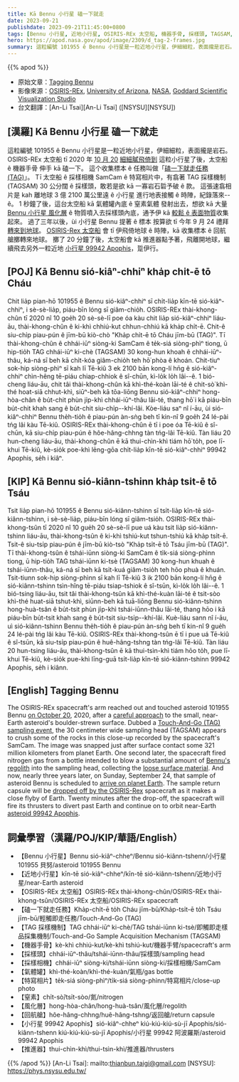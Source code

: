 ```yaml
---
title: Kā Bennu 小行星 磕一下就走
date: 2023-09-21
publishdate: 2023-09-21T11:45:00+0800
tags: [Bennu 小行星, 近地小行星, OSIRIS-REx 太空船, 機器手骨, 採樣頭, TAGSAM, 採樣相機, SamCam, 特寫相片, 氣體罐, 窒素, 風化層, 回航艙, 小行星 99942 Apophis, 推進器]
hero: https://apod.nasa.gov/apod/image/2309/d_tag-2-frames.jpg
summary: 這粒編號 101955 ê Bennu 小行星是一粒近地小行星，伊細細粒，表面攏是岩石。
---
```


{{% apod %}}

- 原始文章：[Tagging Bennu](https://apod.nasa.gov/apod/ap230921.html)
- 影像來源：[OSIRIS-REx](https://www.nasa.gov/osiris-rex), [University of Arizona](https://osirisrex.arizona.edu/), [NASA](https://www.nasa.gov/), [Goddard Scientific Visualization Studio](https://svs.gsfc.nasa.gov/)
- 台文翻譯：[An-Li Tsai][An-Li Tsai] ([NSYSU][NSYSU])

## [漢羅] Kā Bennu 小行星 磕一下就走
這粒編號 101955 ê Bennu 小行星是一粒近地小行星，伊細細粒，表面攏是岩石。
OSIRIS-REx 太空船 tī 2020 年 [10 月 20][on October 20] [細細膩飛倚到][careful approach] 這粒小行星了後，太空船 ê 機器手骨 伸手 kā 磕一下。
這个收集標本 ê 任務叫做「[磕一下就走任務 (TAG)][Touch-And-Go (TAG) sampling event]」。
Tī 太空船 ê 採樣相機 SamCam ê 特寫相片中，有翕著 TAG 採樣機制 (TAGSAM) 30 公分闊 ê 採樣頭，敢若是欲 kā 一寡岩石硩予破 ê 款。
這張速翕相片是 kah 離地球 3 億 2100 萬公里遠 ê 小行星 進行地表接觸 ê 時陣，紀錄落來--ê。
1 秒鐘了後，這台太空船 kā 氣體罐內底 ê 窒素氣體 發射出去，想欲 kā 大量 [Bennu 小行星 風化層][Bennu's regolith] ê 物質噴入去採樣頭內底，通予伊 kā [較鬆 ê 表面物質][loose surface material]收集起來。
過了三年以後，ùi 小行星 Bennu 提著 ê 標本 按算欲 tī 今年 9 月 24 禮拜 [轉來到地球][arrive on planet Earth]。
[OSIRIS-Rex 太空船][dropped off by the OSIRIS-Rex] 會 tī 伊飛倚地球 ê 時陣，kā 收集標本 ê 回航艙擲轉來地球。
擲了 20 分鐘了後，太空船會 kā 推進器點予著，飛離開地球，繼續飛去另外一粒近地 [小行星 99942 Apophis][asteroid 99942 Apophis]，踅伊行。

## [POJ] Kā Bennu sió-kiâⁿ-chhiⁿ kha̍p chi̍t-ē tō Cháu
Chit lia̍p pian-hō 101955 ê Bennu sió-kiâⁿ-chhiⁿ sī chi̍t-lia̍p kīn-tē sió-kiâⁿ-chhiⁿ, i sè-sè-lia̍p, piáu-bīn lóng sī giâm-chio̍h.
OSIRIS-REx thài-khong-chûn tī 2020 nî 10 goe̍h 20 sè-sè-lī poe óa kàu chit lia̍p sió-kiâⁿ-chhiⁿ liáu-āu, thài-khong-chûn ê ki-khì chhiú-kut chhun-chhiú kā kha̍p chi̍t-ē.
Chit-ê siu-chi̍p piau-pún ê jīm-bū kiò-chò "Kha̍p chi̍t-ē tō Cháu jīm-bū (TAG)".
Tī thài-khong-chûn ê chhái-iūⁿ siòng-ki SamCam ê te̍k-siá siòng-phìⁿ tiong, ū hip-tio̍h TAG chhái-iūⁿ ki-chè (TAGSAM) 30 kong-hun khoah ê chhái-iūⁿ-thâu, ká-ná sī beh kā chi̍t-kóa giâm-chio̍h teh hō͘ phòa ê khoán.
Chit-tiuⁿ sok-hip siòng-phìⁿ sī kah lī Tē-kiû 3 ek 2100 bān kong-lí hn̄g ê sió-kiâⁿ-chhiⁿ chìn-hêng tē-piáu chiap-chhiok ê sî-chūn, kì-lo̍k lo̍h lâi--ê.
1 bió-cheng liáu-āu, chit tâi thài-khong-chûn kā khì-thé-koàn lāi-té ê chit-sò͘ khì-thé hoat-siā chhut-khì, siūⁿ-beh kā tōa-liōng Bennu sió-kiâⁿ-chhiⁿ hong-hòa-chân ê bu̍t-chit phùn ji̍p-khì chhái-iūⁿ-thâu lāi-té, thang hō͘ i kā piáu-bīn bu̍t-chit khah sang ê bu̍t-chit siu-chi̍p--khí-lâi.
Kòe-liáu saⁿ nî í-āu, ùi sió-kiâⁿ-chhiⁿ Bennu the̍h-tio̍h ê piau-pún àn-sǹg beh tī kin-nî 9 goe̍h 24 lé-pài tńg lâi kàu Tē-kiû.
OSIRIS-REx thài-khong-chûn ē tī i poe óa Tē-kiû ê sî-chūn, kā siu-chi̍p piau-pún ê hôe-hâng-chhng tàn tńg-lâi Tē-kiû.
Tàn liáu 20 hun-cheng liáu-āu, thài-khong-chûn ē kā thui-chìn-khì tiám hō͘ to̍h, poe lī-khui Tē-kiû, kè-sio̍k poe-khì lēng-gōa chi̍t-lia̍p kīn-tē sió-kiâⁿ-chhiⁿ 99942 Apophis, se̍h i kiâⁿ.

## [KIP] Kā Bennu sió-kiânn-tshinn kha̍p tsi̍t-ē tō Tsáu
Tsit lia̍p pian-hō 101955 ê Bennu sió-kiânn-tshinn sī tsi̍t-lia̍p kīn-tē sió-kiânn-tshinn, i sè-sè-lia̍p, piáu-bīn lóng sī giâm-tsio̍h.
OSIRIS-REx thài-khong-tsûn tī 2020 nî 10 gue̍h 20 sè-sè-lī pue uá kàu tsit lia̍p sió-kiânn-tshinn liáu-āu, thài-khong-tsûn ê ki-khì tshiú-kut tshun-tshiú kā kha̍p tsi̍t-ē.
Tsit-ê siu-tsi̍p piau-pún ê jīm-bū kiò-tsò "Kha̍p tsi̍t-ē tō Tsáu jīm-bū (TAG)".
Tī thài-khong-tsûn ê tshái-iūnn siòng-ki SamCam ê ti̍k-siá siòng-phìnn tiong, ū hip-tio̍h TAG tshái-iūnn ki-tsè (TAGSAM) 30 kong-hun khuah ê tshái-iūnn-thâu, ká-ná sī beh kā tsi̍t-kuá giâm-tsio̍h teh hōo phuà ê khuán.
Tsit-tiunn sok-hip siòng-phìnn sī kah lī Tē-kiû 3 ik 2100 bān kong-lí hn̄g ê sió-kiânn-tshinn tsìn-hîng tē-piáu tsiap-tshiok ê sî-tsūn, kì-lo̍k lo̍h lâi--ê.
1 bió-tsing liáu-āu, tsit tâi thài-khong-tsûn kā khì-thé-kuàn lāi-té ê tsit-sòo khì-thé huat-siā tshut-khì, siūnn-beh kā tuā-liōng Bennu sió-kiânn-tshinn hong-huà-tsân ê bu̍t-tsit phùn ji̍p-khì tshái-iūnn-thâu lāi-té, thang hōo i kā piáu-bīn bu̍t-tsit khah sang ê bu̍t-tsit siu-tsi̍p--khí-lâi.
Kuè-liáu sann nî í-āu, uì sió-kiânn-tshinn Bennu the̍h-tio̍h ê piau-pún àn-sǹg beh tī kin-nî 9 gue̍h 24 lé-pài tńg lâi kàu Tē-kiû.
OSIRIS-REx thài-khong-tsûn ē tī i pue uá Tē-kiû ê sî-tsūn, kā siu-tsi̍p piau-pún ê huê-hâng-tshng tàn tńg-lâi Tē-kiû.
Tàn liáu 20 hun-tsing liáu-āu, thài-khong-tsûn ē kā thui-tsìn-khì tiám hōo to̍h, pue lī-khui Tē-kiû, kè-sio̍k pue-khì līng-guā tsi̍t-lia̍p kīn-tē sió-kiânn-tshinn 99942 Apophis, se̍h i kiânn.

## [English] Tagging Bennu
The OSIRIS-REx spacecraft's arm reached out and touched asteroid 101955 Bennu [on October 20][on October 20], 2020, after a [careful approach][careful approach] to the small, near-Earth asteroid's boulder-strewn surface.
Dubbed a [Touch-And-Go (TAG) sampling event][Touch-And-Go (TAG) sampling event], the 30 centimeter wide sampling head (TAGSAM) appears to crush some of the rocks in this close-up recorded by the spacecraft's SamCam.
The image was snapped just after surface contact some 321 million kilometers from planet Earth.
One second later, the spacecraft fired nitrogen gas from a bottle intended to blow a substantial amount of [Bennu's regolith][Bennu's regolith] into the sampling head, collecting the [loose surface material][loose surface material].
And now, nearly three years later, on Sunday, September 24, that sample of asteroid Bennu is scheduled to [arrive on planet Earth][arrive on planet Earth].
The sample return capsule will be [dropped off by the OSIRIS-Rex][dropped off by the OSIRIS-Rex] spacecraft as it makes a close flyby of Earth.
Twenty minutes after the drop-off, the spacecraft will fire its thrusters to divert past Earth and continue on to orbit near-Earth [asteroid 99942 Apophis][asteroid 99942 Apophis].

## 詞彙學習（漢羅/POJ/KIP/華語/English）
- 【Bennu 小行星】Bennu sió-kiâⁿ-chheⁿ/Bennu sió-kiânn-tshenn/小行星 101955 貝努/asteroid 101955 Bennu
- 【近地小行星】kīn-tē sió-kiâⁿ-chheⁿ/kīn-tē sió-kiânn-tshenn/近地小行星/near-Earth asteroid
- 【OSIRIS-REx 太空船】OSIRIS-REx thài-khong-chûn/OSIRIS-REx thài-khong-tsûn/OSIRIS-REx 太空船/OSIRIS-REx spacecraft
- 【磕一下就走任務】Kha̍p-chi̍t-ē to̍h Cháu jīm-bū/Kha̍p-tsi̍t-ē to̍h Tsáu jīm-bū/輕觸即走任務/Touch-And-Go (TAG)
- 【TAG 採樣機制】TAG chhái-iūⁿ ki-chè/TAG tshái-iūnn ki-tsè/即觸即走樣品採集機制/Touch-and-Go Sample Acquisition Mechanism (TAGSAM)
- 【機器手骨】kè-khì chhiú-kut/kè-khì tshiú-kut/機器手臂/spacecraft's arm
- 【採樣頭】chhái-iūⁿ-thâu/tshái-iūnn-thâu/採樣頭/sampling head
- 【採樣相機】chhái-iūⁿ siòng-ki/tshái-iūnn siòng-ki/採樣相機/SamCam
- 【氣體罐】khì-thé-koàn/khì-thé-kuàn/氣瓶/gas bottle
- 【特寫相片】te̍k-siá siòng-phìⁿ/ti̍k-siá siòng-phìnn/特寫相片/close-up photo
- 【窒素】chi̍t-sò͘/tsi̍t-sòo/氮/nitrogen
- 【風化層】hong-hòa-chân/hong-huà-tsân/風化層/regolith
- 【回航艙】hôe-hâng-chhng/huê-hâng-tshng/返回艙/return capsule
- 【小行星 99942 Apophis】sió-kiâⁿ-chheⁿ kiú-kiú-kiú-sù-jī Apophis/sió-kiânn-tshenn kiú-kiú-kiú-sù-jī Apophis/小行星 99942 阿波羅斯/asteroid 99942 Apophis
- 【推進器】thui-chìn-khì/thui-tsìn-khì/推進器/thrusters

{{% /apod %}}
[An-Li Tsai]: mailto:thianbun.taigi@gmail.com
[NSYSU]: https://phys.nsysu.edu.tw/

[copyright]: https://apod.nasa.gov/apod/fap/lib/about_apod.html#srapply
[License]: https://creativecommons.org/licenses/by/2.0/

[on October 20]:https://youtu.be/xj0O-fLSV7c
[careful approach]:https://apod.nasa.gov/apod/ap201012.html
[Touch-And-Go (TAG) sampling event]:https://www.nasa.gov/feature/goddard/2020/osiris-rex-tags-surface-of-asteroid-bennu/
[Bennu's regolith]:https://apod.nasa.gov/apod/ap200916.html
[loose surface material]:https://apod.nasa.gov/apod/image/2010/E_tag_aftermath.gif
[arrive on planet Earth]:https://www.nasa.gov/press-release/nasa-completes-last-osiris-rex-test-before-asteroid-sample-delivery
[dropped off by the OSIRIS-Rex]:https://blogs.nasa.gov/osiris-rex/2023/09/08/heres-how-sept-24-asteroid-sample-delivery-will-work/
[asteroid 99942 Apophis]:https://solarsystem.nasa.gov/asteroids-comets-and-meteors/asteroids/apophis/in-depth/
